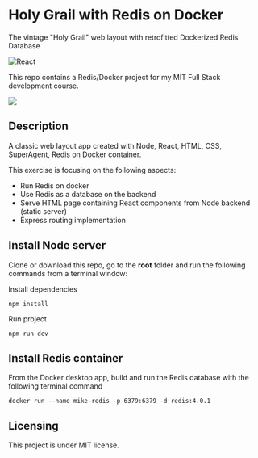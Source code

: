 # Holy Grail with Redis on Docker

The vintage "Holy Grail" web layout with retrofitted Dockerized Redis Database

![React](https://img.shields.io/badge/react-%2320232a.svg?style=for-the-badge&logo=react&logoColor=%2361DAFB)

This repo contains a Redis/Docker project for my MIT Full Stack development course.

<img src="https://github.com/Mike-Veilleux/xPro_mod25_HolyGrail_Redis_Docker/blob/main/images/Holygrail_Redis_Docker.png">

## Description

A classic web layout app created with Node, React, HTML, CSS, SuperAgent, Redis on Docker container.

This exercise is focusing on the following aspects:

- Run Redis on docker
- Use Redis as a database on the backend
- Serve HTML page containing React components from Node backend (static server)
- Express routing implementation

## Install Node server

Clone or download this repo, go to the **root** folder and run the following commands from a terminal window:

Install dependencies

```
npm install
```

Run project

```
npm run dev
```

## Install Redis container

From the Docker desktop app, build and run the Redis database with the following terminal command

```
docker run --name mike-redis -p 6379:6379 -d redis:4.0.1
```

## Licensing

This project is under MIT license.
